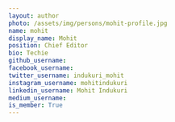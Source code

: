 ```yaml
---
layout: author
photo: /assets/img/persons/mohit-profile.jpg
name: mohit
display_name: Mohit
position: Chief Editor
bio: Techie
github_username: 
facebook_username: 
twitter_username: indukuri_mohit
instagram_username: mohitindukuri
linkedin_username: Mohit Indukuri
medium_username: 
is_member: True
---
```

